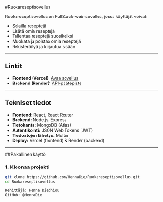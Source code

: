 #Ruokareseptisovellus

Ruokareseptisovellus on FullStack-web-sovellus, jossa käyttäjät voivat:

- Selailla reseptejä
- Lisätä omia reseptejä
- Tallentaa reseptejä suosikeiksi
- Muokata ja poistaa omia reseptejä
- Rekisteröityä ja kirjautua sisään

---

## Linkit

- **Frontend (Vercel):** [Avaa sovellus](https://ruokareseptisovellus-q7bkuszcq-hennadies-projects.vercel.app/)
- **Backend (Render):** [API-päätepiste](https://ruokareseptisovellus.onrender.com)

---

## Tekniset tiedot

- **Frontend:** React, React Router
- **Backend:** Node.js, Express
- **Tietokanta:** MongoDB (Atlas)
- **Autentikointi:** JSON Web Tokens (JWT)
- **Tiedostojen lähetys:** Multer
- **Deploy:** Vercel (frontend) & Render (backend)

---

##Paikallinen käyttö

### 1. Kloonaa projekti

```bash
git clone https://github.com/HennaDie/Ruokareseptisovellus.git
cd Ruokareseptisovellus

Kehittäjä: Henna Diedhiou
GitHub: @HennaDie